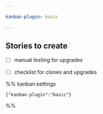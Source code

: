 ```yaml
---

kanban-plugin: basic

---
```


## Stories to create

- [ ] manual testing for upgrades
- [ ] checklist for clones and upgrades




%% kanban:settings
```
{"kanban-plugin":"basic"}
```
%%